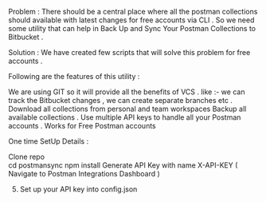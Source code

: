 
Problem : There should be  a central place where  all the postman collections should available with latest changes for free accounts via CLI . So we need some utility that can help in Back Up and Sync Your Postman Collections to Bitbucket .

Solution : We have created few scripts that will solve this problem for free accounts . 

Following are the features of this utility :

We are using GIT so it will provide all the benefits of VCS . like :- we can track the Bitbucket changes , we can create separate branches etc . 
Download all collections from personal and team workspaces
Backup all available collections  .
Use multiple API keys to handle all your Postman accounts .
Works for Free Postman accounts

One time SetUp  Details :

Clone repo  
cd postmansync
npm install
Generate API Key with name X-API-KEY ( Navigate to Postman Integrations Dashboard ) 




5. Set up your API key into config.json

